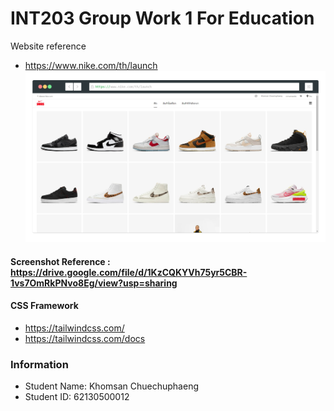 # INT203 Group Work 1 For Education

Website reference 
- https://www.nike.com/th/launch
![alt text](/62130500012_groupwork_1/images/screenshot-rocks.png?raw=true "Screenshot SNKRS")

#### Screenshot Reference : https://drive.google.com/file/d/1KzCQKYVh75yr5CBR-1vs7OmRkPNvo8Eg/view?usp=sharing

#### CSS Framework
- https://tailwindcss.com/
- https://tailwindcss.com/docs

### Information
- Student Name: Khomsan Chuechuphaeng
- Student ID: 62130500012